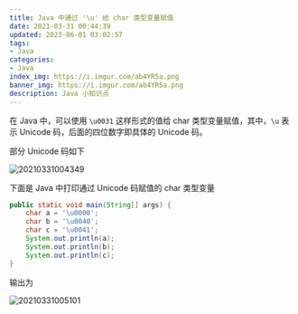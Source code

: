 ```yaml
---
title: Java 中通过 '\u' 给 char 类型变量赋值
date: 2021-03-31 00:44:39
updated: 2023-06-01 03:02:57
tags:
- Java
categories:
- Java
index_img: https://i.imgur.com/ab4YR5a.png
banner_img: https://i.imgur.com/ab4YR5a.png
description: Java 小知识点
---
```


在 Java 中，可以使用 `\u0031` 这样形式的值给 char 类型变量赋值，其中，`\u` 表示 Unicode 码，后面的四位数字即具体的 Unicode 码。

部分 Unicode 码如下

![20210331004349](https://cdn.jsdelivr.net/gh/fanlumaster/BlogMaps@master/blogs/pictures/20210331004349.png)

下面是 Java 中打印通过 Unicode 码赋值的 char 类型变量

```java
public static void main(String[] args) {
    char a = '\u0000';
    char b = '\u0040';
    char c = '\u0041';
    System.out.println(a);
    System.out.println(b);
    System.out.println(c);
}
```

输出为

![20210331005101](https://cdn.jsdelivr.net/gh/fanlumaster/BlogMaps@master/blogs/pictures/20210331005101.png)